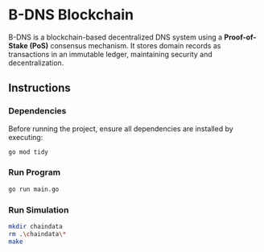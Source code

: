 # B-DNS Blockchain  

B-DNS is a blockchain-based decentralized DNS system using a **Proof-of-Stake (PoS)** consensus mechanism. It stores domain records as transactions in an immutable ledger,  maintaining security and decentralization.  

## Instructions

### Dependencies
Before running the project, ensure all dependencies are installed by executing:
   ```sh
   go mod tidy
   ```

### Run Program
   ```sh
   go run main.go
   ```

### Run Simulation
   ```sh
   mkdir chaindata
   rm .\chaindata\*
   make
   ```
